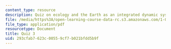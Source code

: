 ```yaml
---
content_type: resource
description: Quiz on ecology and the Earth as an integrated dynamic system.
file: /media/https%3A/open-learning-course-data-rc.s3.amazonaws.com/1-018j-ecology-i-the-earth-system-fall-2009/293cfab7623c00559cf7b021bfdd5b9f_MIT1_018JF09_study_3.pdf
file_type: application/pdf
resourcetype: Document
title: Quiz 3
uid: 293cfab7-623c-0055-9cf7-b021bfdd5b9f
---
```

